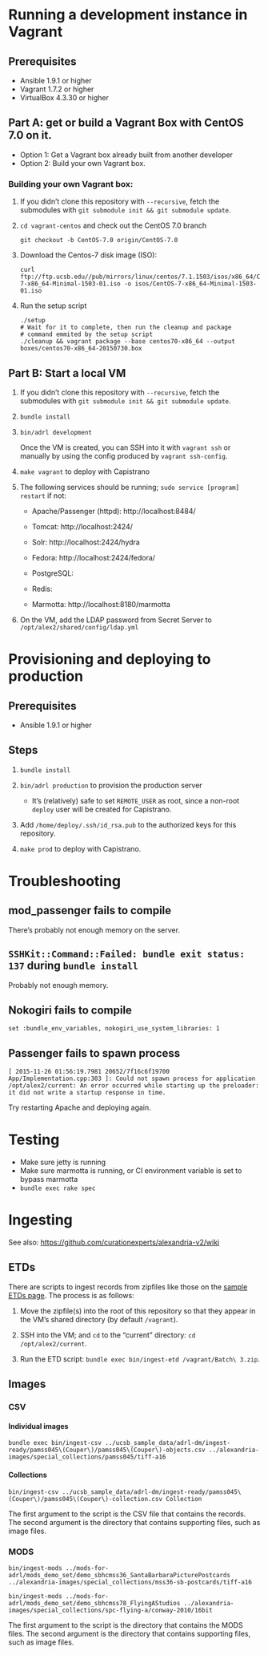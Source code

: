 # Running a development instance in Vagrant

## Prerequisites

- Ansible 1.9.1 or higher
- Vagrant 1.7.2 or higher
- VirtualBox 4.3.30 or higher

## Part A: get or build a Vagrant Box with CentOS 7.0 on it.

- Option 1: Get a Vagrant box already built from another developer
- Option 2: Build your own Vagrant box.

### Building your own Vagrant box:

1. If you didn’t clone this repository with `--recursive`, fetch the
   submodules with `git submodule init && git submodule update`.

2. `cd vagrant-centos` and check out the CentOS 7.0 branch

    ```
    git checkout -b CentOS-7.0 origin/CentOS-7.0
    ```

3. Download the Centos-7 disk image (ISO):

    ```
    curl ftp://ftp.ucsb.edu//pub/mirrors/linux/centos/7.1.1503/isos/x86_64/CentOS-7-x86_64-Minimal-1503-01.iso -o isos/CentOS-7-x86_64-Minimal-1503-01.iso
    ```

4. Run the setup script

    ```
    ./setup
    # Wait for it to complete, then run the cleanup and package
    # command emmited by the setup script
    ./cleanup && vagrant package --base centos70-x86_64 --output boxes/centos70-x86_64-20150730.box
    ```

## Part B: Start a local VM

1. If you didn’t clone this repository with `--recursive`, fetch the
   submodules with `git submodule init && git submodule update`.

2. `bundle install`

3. `bin/adrl development`

    Once the VM is created, you can SSH into it with `vagrant ssh` or
    manually by using the config produced by `vagrant ssh-config`.

4. `make vagrant` to deploy with Capistrano

5. The following services should be running; `sudo service [program]
    restart` if not:

    - Apache/Passenger (httpd): http://localhost:8484/

    - Tomcat: http://localhost:2424/

    - Solr: http://localhost:2424/hydra

    - Fedora: http://localhost:2424/fedora/

    - PostgreSQL:

    - Redis:

    - Marmotta: http://localhost:8180/marmotta

5. On the VM, add the LDAP password from Secret Server to `/opt/alex2/shared/config/ldap.yml`

# Provisioning and deploying to production

## Prerequisites

- Ansible 1.9.1 or higher

## Steps

1. `bundle install`

2. `bin/adrl production` to provision the production server

    - It’s (relatively) safe to set `REMOTE_USER` as root, since a
    non-root `deploy` user will be created for Capistrano.

3. Add `/home/deploy/.ssh/id_rsa.pub` to the authorized keys for this repository.

3. `make prod` to deploy with Capistrano.

# Troubleshooting

## mod_passenger fails to compile

There’s probably not enough memory on the server.

## `SSHKit::Command::Failed: bundle exit status: 137` during `bundle install`

Probably not enough memory.

## Nokogiri fails to compile

```
set :bundle_env_variables, nokogiri_use_system_libraries: 1
```

## Passenger fails to spawn process

```
[ 2015-11-26 01:56:19.7981 20652/7f16c6f19700 App/Implementation.cpp:303 ]: Could not spawn process for application /opt/alex2/current: An error occurred while starting up the preloader: it did not write a startup response in time.
```

Try restarting Apache and deploying again.

# Testing

  * Make sure jetty is running
  * Make sure marmotta is running, or CI environment variable is set to bypass marmotta
  * `bundle exec rake spec`

# Ingesting

See also: <https://github.com/curationexperts/alexandria-v2/wiki>

## ETDs

There are scripts to ingest records from zipfiles like those on the
[sample ETDs page](https://wiki.library.ucsb.edu/display/repos/ETD+Sample+Files+for+DCE).
The process is as follows:

1. Move the zipfile(s) into the root of this repository so that they
   appear in the VM’s shared directory (by default `/vagrant`).

2. SSH into the VM; and `cd` to the “current” directory: `cd /opt/alex2/current`.

3. Run the ETD script: `bundle exec bin/ingest-etd /vagrant/Batch\ 3.zip`.

## Images

### CSV

#### Individual images
```
bundle exec bin/ingest-csv ../ucsb_sample_data/adrl-dm/ingest-ready/pamss045\(Couper\)/pamss045\(Couper\)-objects.csv ../alexandria-images/special_collections/pamss045/tiff-a16
```

#### Collections
```
bin/ingest-csv ../ucsb_sample_data/adrl-dm/ingest-ready/pamss045\(Couper\)/pamss045\(Couper\)-collection.csv Collection
```

The first argument to the script is the CSV file that contains the records.  The second argument is the directory that contains supporting files, such as image files.

### MODS

```
bin/ingest-mods ../mods-for-adrl/mods_demo_set/demo_sbhcmss36_SantaBarbaraPicturePostcards ../alexandria-images/special_collections/mss36-sb-postcards/tiff-a16

bin/ingest-mods ../mods-for-adrl/mods_demo_set/demo_sbhcmss78_FlyingAStudios ../alexandria-images/special_collections/spc-flying-a/conway-2010/16bit
```

The first argument to the script is the directory that contains the MODS files.  The second argument is the directory that contains supporting files, such as image files.
